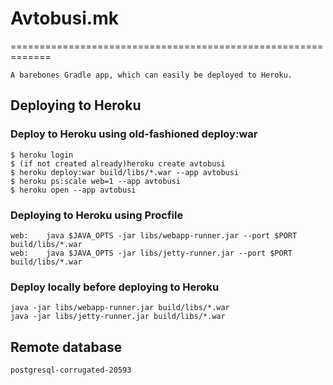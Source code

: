 # Avtobusi.mk
=============================================================

```
A barebones Gradle app, which can easily be deployed to Heroku.
```
## Deploying to Heroku

### Deploy to Heroku using old-fashioned deploy:war
```
$ heroku login
$ (if not created already)heroku create avtobusi
$ heroku deploy:war build/libs/*.war --app avtobusi
$ heroku ps:scale web=1 --app avtobusi
$ heroku open --app avtobusi
```
### Deploying to Heroku using Procfile
```
web:    java $JAVA_OPTS -jar libs/webapp-runner.jar --port $PORT build/libs/*.war
web:    java $JAVA_OPTS -jar libs/jetty-runner.jar --port $PORT build/libs/*.war
```
### Deploy locally before deploying to Heroku
```
java -jar libs/webapp-runner.jar build/libs/*.war
java -jar libs/jetty-runner.jar build/libs/*.war
```
## Remote database
```
postgresql-corrugated-20593
```


